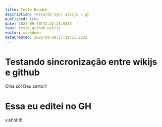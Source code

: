 ```yaml
---
title: Teste Banduk
description: Testando sync wikijs / gh
published: true
date: 2022-09-20T13:32:21.043Z
tags: teste,github,wikijs
editor: markdown
dateCreated: 2022-09-20T13:29:11.223Z
---
```


# Testando sincronização entre wikijs e github
Olha só! Deu certo!?

# Essa eu editei no GH
vishhh!!!
